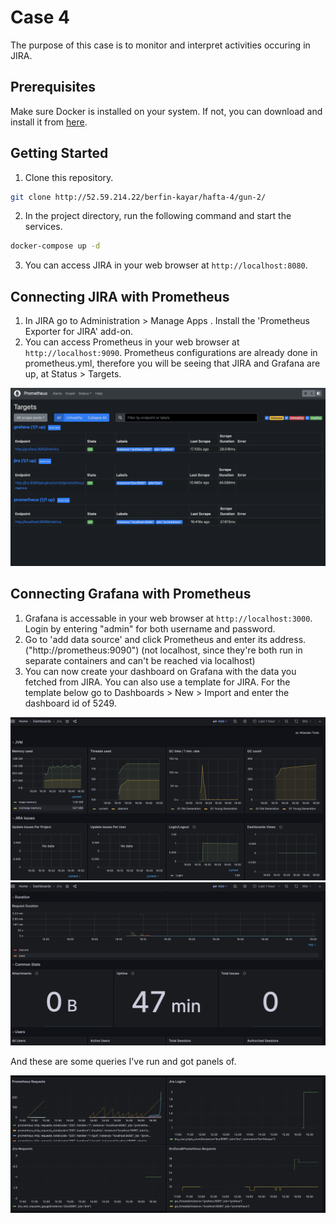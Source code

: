 # Case 4
The purpose of this case is to monitor and interpret activities occuring in JIRA.

## Prerequisites
Make sure Docker is installed on your system. If not, you can download and install it from [here](https://docs.docker.com/get-docker/).

## Getting Started
1. Clone this repository.
```bash
git clone http://52.59.214.22/berfin-kayar/hafta-4/gun-2/
```
2. In the project directory, run the following command and start the services.
```bash
docker-compose up -d
```
3. You can access JIRA in your web browser at `http://localhost:8080`. 

## Connecting JIRA with Prometheus
1. In JIRA go to Administration > Manage Apps . Install the 'Prometheus Exporter for JIRA' add-on. 
2. You can access Prometheus in your web browser at `http://localhost:9090`. Prometheus configurations are already done in prometheus.yml, therefore you will be seeing that JIRA and Grafana are up, at Status > Targets.

![alt text](/screenshots/prometheus.png)

## Connecting Grafana with Prometheus
1. Grafana is accessable in your web browser at `http://localhost:3000`. Login by entering "admin" for both username and password. 
2. Go to 'add data source' and click Prometheus and enter its address. ("http://prometheus:9090") (not localhost, since they're both run in separate containers and can't be reached via localhost)
3. You can now create your dashboard on Grafana with the data you fetched from JIRA. You can also use a template for JIRA. For the template below go to Dashboards > New > Import and enter the dashboard id of 5249. 

![alt text](/screenshots/dashboard-1.png)
![alt text](/screenshots/dashboard-2.png)

And these are some queries I've run and got panels of.

![alt text](/screenshots/dashboard-3.png)
